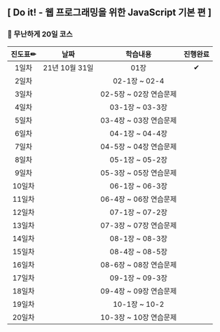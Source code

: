 ## [ Do it! - 웹 프로그래밍을 위한 JavaScript 기본 편 ]

### 🐾 무난하게 20일 코스

|진도표✏|날짜|학습내용|진행완료|
|:-----:|:--:|:------:|:-----:|
| 1일차 | 21년 10월 31일 | 01장 |✔|
| 2일차 ||02-1장 ~ 02-4||
| 3일차 ||02-5장 ~ 02장 연습문제||
| 4일차 ||03-1장 ~ 03-3장||
| 5일차 ||03-4장 ~ 03장 연습문제||
| 6일차 ||04-1장 ~ 04-4장||
| 7일차 ||04-5장 ~ 04장 연습문제||
| 8일차 ||05-1장 ~ 05-2장||
| 9일차 ||05-3장 ~ 05장 연습문제||
|10일차 ||06-1장 ~ 06-3장||
|11일차 ||06-4장 ~ 06장 연습문제||
|12일차 ||07-1장 ~ 07-2장||
|13일차 ||07-3장 ~ 07장 연습문제||
|14일차 ||08-1장 ~ 08-3장||
|15일차 ||08-4장 ~ 08-5장||
|16일차 ||08-6장 ~ 08장 연습문제||
|17일차 ||09-1장 ~ 09-3장||
|18일차 ||09-4장 ~ 09장 연습문제||
|19일차 ||10-1장 ~ 10-2||
|20일차 ||10-3장 ~ 10장 연습문제||
